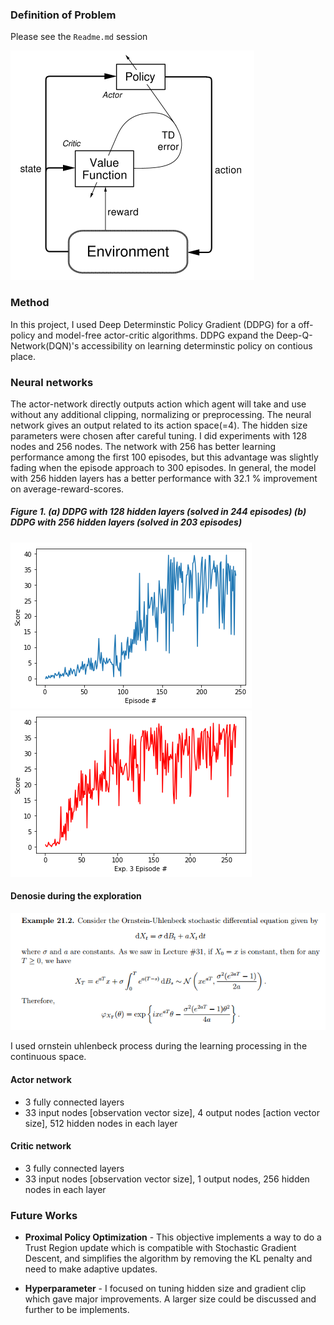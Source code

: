 
### Definition of Problem 
Please see the `Readme.md` session

![](image/actor-critic.png)

### Method 
In this project, I used Deep Determinstic Policy Gradient (DDPG) for a off-policy and model-free actor-critic algorithms. DDPG expand the Deep-Q-Network(DQN)'s accessibility on learning determinstic policy on contious place.     

### Neural networks

The actor-network directly outputs action which agent will take and use without any additional clipping, normalizing or preprocessing. The neural network gives an output related to its action space(=4). The hidden size parameters were chosen after careful tuning. I did experiments with 128 nodes and 256 nodes. The network with 256 has better learning performance among the first 100 episodes, but this advantage was slightly fading when the episode approach to 300 episodes. In general, the model with 256 hidden layers has a better performance with 32.1 % improvement on average-reward-scores. 

##### Figure 1. (a) DDPG with 128 hidden layers (solved in 244 episodes) (b) DDPG with 256 hidden layers (solved in 203 episodes)
![](image/exp1.png)
![](image/exp3.png)

#### Denosie during the exploration 
![](image/ou_process.png)

I used ornstein uhlenbeck process during the learning processing in the continuous space. 

#### Actor network

- 3 fully connected layers
- 33 input nodes [observation vector size], 4 output nodes [action vector size], 512 hidden nodes in each layer

#### Critic network

- 3 fully connected layers
- 33 input nodes [observation vector size], 1 output nodes, 256 hidden nodes in each layer

### Future Works

- **Proximal Policy Optimization** -  This objective implements a way to do a Trust Region update which is compatible with Stochastic Gradient Descent, and simplifies the algorithm by removing the KL penalty and need to make adaptive updates. 

- **Hyperparameter** - I focused on tuning hidden size and gradient clip which gave major improvements. A larger size could be discussed and further to be implements. 
